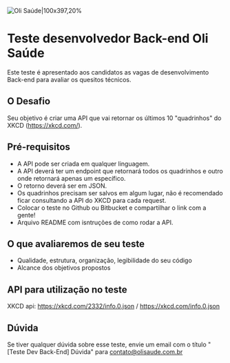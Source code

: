 ![Oli Saúde|100x397,20%](https://hs-7708371.f.hubspotfree.net/hub/7708371/hubfs/logo-olisaude.png?upscale=true&width=288&upscale=true&name=logo-olisaude.png)

# Teste desenvolvedor Back-end Oli Saúde

Este teste é apresentado aos candidatos as vagas de desenvolvimento Back-end para avaliar os quesitos técnicos.

## O Desafio
Seu objetivo é criar uma API que vai retornar os últimos 10 "quadrinhos" do XKCD (https://xkcd.com/).

## Pré-requisitos

- A API pode ser criada em qualquer linguagem.
- A API deverá ter um endpoint que retornará todos os quadrinhos e outro onde retornará apenas um específico.
- O retorno deverá ser em JSON.
- Os quadrinhos precisam ser salvos em algum lugar, não é recomendado ficar consultando a API do XKCD para cada request.
- Colocar o teste no Github ou Bitbucket e compartilhar o link com a gente!
- Arquivo README com isntruções de como rodar a API.

## O que avaliaremos de seu teste

- Qualidade, estrutura, organização, legibilidade do seu código
- Alcance dos objetivos propostos

## API para utilização no teste

XKCD api: https://xkcd.com/2332/info.0.json / https://xkcd.com/info.0.json

## Dúvida

Se tiver qualquer dúvida sobre esse teste, envie um email com o título "[Teste Dev Back-End] Dúvida" para contato@olisaude.com.br
